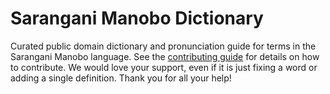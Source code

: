 
# Sarangani Manobo Dictionary

Curated public domain dictionary and pronunciation guide for terms in the Sarangani Manobo language. See the [contributing guide](https://github.com/drumworkteam/term/blob/make/.github/contributing.md) for details on how to contribute. We would love your support, even if it is just fixing a word or adding a single definition. Thank you for all your help!